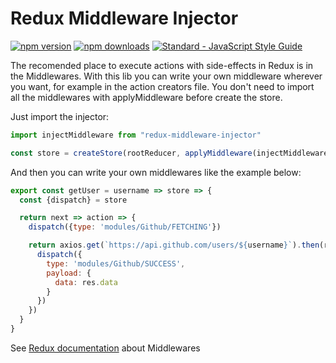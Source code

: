 # Redux Middleware Injector

[![npm version](https://img.shields.io/npm/v/redux-middleware-injector.svg)](https://www.npmjs.com/package/redux-middleware-injector) [![npm downloads](https://img.shields.io/npm/dm/redux-middleware-injector.svg)](https://www.npmjs.com/package/redux-middleware-injector) [![Standard - JavaScript Style Guide](https://img.shields.io/badge/code%20style-standard-brightgreen.svg)](http://standardjs.com/)

The recomended place to execute actions with side-effects in Redux is in the Middlewares.
With this lib you can write your own middleware wherever you want, for example in the action creators file.
You don't need to import all the middlewares with applyMiddleware before create the store.

Just import the injector:

```javascript
import injectMiddleware from "redux-middleware-injector"

const store = createStore(rootReducer, applyMiddleware(injectMiddleware))

```
And then you can write your own middlewares like the example below:

```javascript
export const getUser = username => store => {
  const {dispatch} = store

  return next => action => {
    dispatch({type: 'modules/Github/FETCHING'})

    return axios.get(`https://api.github.com/users/${username}`).then(res => {
      dispatch({
        type: 'modules/Github/SUCCESS',
        payload: {
          data: res.data
        }
      })
    })
  }
}
```

See [Redux documentation](http://redux.js.org/docs/advanced/Middleware.html) about Middlewares
